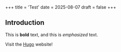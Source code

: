 +++
title = 'Test'
date = 2025-08-07
draft = false
+++
## Introduction

This is **bold** text, and this is *emphasized* text.

Visit the [Hugo](https://gohugo.io) website!